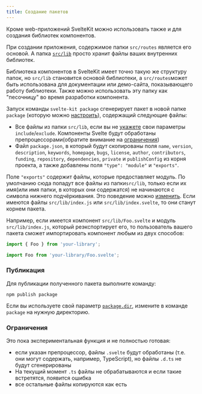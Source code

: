 ```yaml
---
title: Создание пакетов
---
```


Кроме web-приложений SvelteKit можно использовать также и для создания библиотек компонентов.

При создании приложения, содержимое папки `src/routes` является его основой. А папка [`src/lib`](#moduli-$lib) просто хранит файлы ваших внутренних библиотек.

Библиотека компонентов в SvelteKit имеет точно такую же структуру папок, но `src/lib` становится основой библиотеки, а `src/routes`может быть использована для документации или демо-сайта, показывающего работу библиотеки. Также можно использовать эту папку как "песочницу" во время разработки компонента.

Запуск команды `svelte-kit package` сгенерирует пакет в новой папке `package` (которую можно [настроить](#konfiguracziya-package)), содержащий следующие файлы:

- Все файлы из папки `src/lib`, если вы не [укажете](#konfiguracziya-package) свои параметры `include`/`exclude`. Компоненты Svelte будут обработаны препроцессорами(обратите внимание на [ограничения](#sozdanie-paketov-ogranicheniya))
- Файл `package.json`, в который будут скопированы поля `name`, `version`, `description`, `keywords`, `homepage`, `bugs`, `license`, `author`, `contributors`, `funding`, `repository`, `dependencies`, `private` и `publishConfig` из корня проекта, а также добавлены поля `"type": "module"` и `"exports"`.

Поле `"exports"` содержит файлы, которые предоставляет модуль. По умолчанию сюда попадут все файлы из папки`src/lib`, только если их имя(или имя папки, в которых они содержатся) не начинаются с символа нижнего подчёркивания. Это поведение можно [изменить](#konfiguracziya-package). Если имеются файлы `src/lib/index.js` или `src/lib/index.svelte`, то они станут  корнем пакета.

Например, если имеется компонент `src/lib/Foo.svelte` и модуль `src/lib/index.js`, который реэкспортирует его, то пользователь вашего пакета сможет импортировать компонент любым из двух способов:

```js
import { Foo } from 'your-library';
```

```js
import Foo from 'your-library/Foo.svelte';
```

### Публикация

Для публикации полученного пакета выполните команду:

```
npm publish package
```

Если вы используете свой параметр [`package.dir`](#konfiguracziya-package), измените в команде `package` на нужную директорию.

### Ограничения

Это пока экспериментальная функция и не полностью готовая:

- если указан препроцессор, файлы `.svelte` будут обработаны (т.е. они могут содержать, например, TypeScript), но файлы `.d.ts` не будут сгенерированы
- На текущий момент `.ts` файлы не обрабатываются и если такие встретятся, появится ошибка
- все остальные файлы копируются как есть
